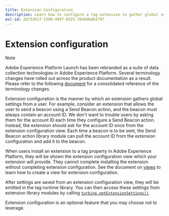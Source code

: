 ```yaml
---
title: Extension Configuration
description: Learn how to configure a tag extension to gather global settings from a user in the Adobe Experience Platform UI or Data Collection UI.
exl-id: 2bf33617-1398-499f-8325-3849dbdb1f97
---
```

# Extension configuration

>[!NOTE]
>
>Adobe Experience Platform Launch has been rebranded as a suite of data collection technologies in Adobe Experience Platform. Several terminology changes have rolled out across the product documentation as a result. Please refer to the following [document](../term-updates.md) for a consolidated reference of the terminology changes.

Extension configuration is the manner by which an extension gathers global settings from a user. For example, consider an extension that allows the user to send a beacon using a Send Beacon action, and the beacon must always contain an account ID. We don't want to trouble users by asking them for the account ID each time they configure a Send Beacon action. Instead, the extension should ask for the account ID once from the extension configuration view. Each time a beacon is to be sent, the Send Beacon action library module can pull the account ID from the extension configuration and add it to the beacon.

When users install an extension to a tag property in Adobe Experience Platform, they will be shown the extension configuration view which your extension will provide. They cannot complete installing the extension without completing extension configuration. See the document on [views](./web/views.md) to learn how to create a view for extension configuration.

After settings are saved from an extension configuration view, they will be emitted in the tag runtime library. You can then access these settings from extension library modules by calling [`turbine.getExtensionSettings()`](./turbine.md#get-extension-settings).

Extension configuration is an optional feature that you may choose not to leverage.
